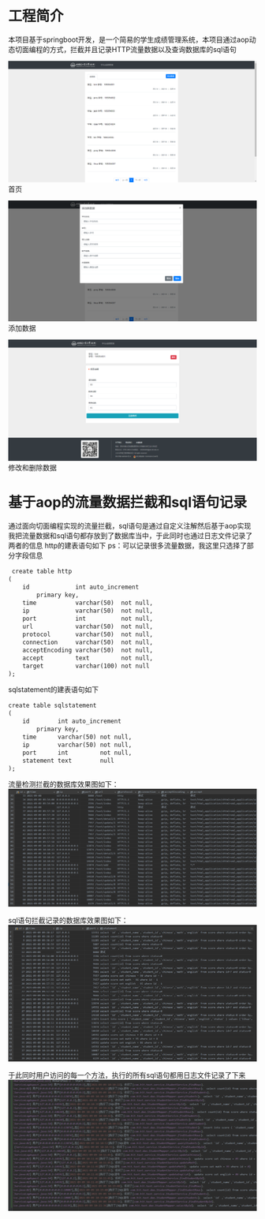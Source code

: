 # 工程简介
本项目基于springboot开发，是一个简易的学生成绩管理系统，本项目通过aop动态切面编程的方式，拦截并且记录HTTP流量数据以及查询数据库的sql语句

![image](https://github.com/yxcstart/text/blob/master/img/%E9%A6%96%E9%A1%B5.png)
首页

![image](https://github.com/yxcstart/text/blob/master/img/%E6%B7%BB%E5%8A%A0%E6%95%B0%E6%8D%AE.png)
添加数据

![image](https://github.com/yxcstart/text/blob/master/img/%E4%BF%AE%E6%94%B9%E5%92%8C%E5%88%A0%E9%99%A4%E6%88%90%E7%BB%A9.png)
修改和删除数据

# 基于aop的流量数据拦截和sql语句记录
通过面向切面编程实现的流量拦截，sql语句是通过自定义注解然后基于aop实现
我把流量数据和sql语句都存放到了数据库当中，于此同时也通过日志文件记录了两者的信息
http的建表语句如下
ps：可以记录很多流量数据，我这里只选择了部分字段信息
```MySQL
 create table http
(
    id             int auto_increment
        primary key,
    time           varchar(50)  not null,
    ip             varchar(50)  not null,
    port           int          not null,
    url            varchar(50)  not null,
    protocol       varchar(50)  not null,
    connection     varchar(50)  not null,
    acceptEncoding varchar(50)  not null,
    accept         text         not null,
    target         varchar(100) not null
);
```
sqlstatement的建表语句如下
```MySQL
create table sqlstatement
(
    id        int auto_increment
        primary key,
    time      varchar(50) not null,
    ip        varchar(50) not null,
    port      int         not null,
    statement text        null
);
```
流量检测拦截的数据库效果图如下：
![image](https://github.com/yxcstart/text/blob/master/img/http%E6%B5%81%E9%87%8F%E6%95%B0%E6%8D%AE%E5%BA%93.png)

sql语句拦截记录的数据库效果图如下：
![image](https://github.com/yxcstart/text/blob/master/img/sql%E8%AF%AD%E5%8F%A5%E6%95%B0%E6%8D%AE%E5%BA%93.png)

于此同时用户访问的每一个方法，执行的所有sql语句都用日志文件记录了下来
![image](https://github.com/yxcstart/text/blob/master/img/%E6%B5%81%E9%87%8F%E4%BB%A5%E5%8F%8Asql%E6%97%A5%E5%BF%97.png)

